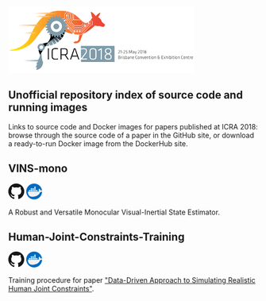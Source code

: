 [<img src="logo.png">](https://icra2018.org/)

## Unofficial repository index of source code and running images

Links to source code and Docker images for papers published at ICRA 2018: browse through the source code of a paper in the GitHub site, or download a ready-to-run Docker image from the DockerHub site.

## VINS-mono
[![GitHub](GitHub-Mark-32px.png)](https://github.com/ICRA-2018/VINS-Mono/tree/develop)
[![DockerHub](docker.png)](https://hub.docker.com/r/icra2018/vins-mono)

A Robust and Versatile Monocular Visual-Inertial State Estimator.

## Human-Joint-Constraints-Training
[![GitHub](GitHub-Mark-32px.png)](https://github.com/ICRA-2018/Human-Joint-Constraints-Training)
[![DockerHub](docker.png)](https://hub.docker.com/r/icra2018/human-joint-constraints-training)

Training procedure for paper ["Data-Driven Approach to Simulating Realistic Human Joint Constraints"](https://arxiv.org/abs/1709.08685).
